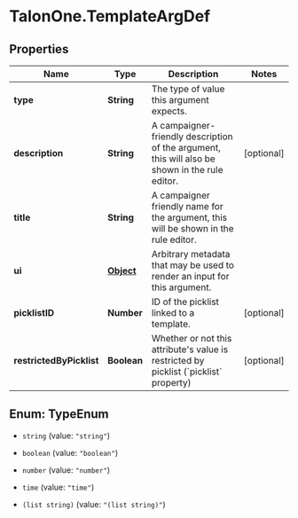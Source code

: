 # TalonOne.TemplateArgDef

## Properties

Name | Type | Description | Notes
------------ | ------------- | ------------- | -------------
**type** | **String** | The type of value this argument expects. | 
**description** | **String** | A campaigner-friendly description of the argument, this will also be shown in the rule editor. | [optional] 
**title** | **String** | A campaigner friendly name for the argument, this will be shown in the rule editor. | 
**ui** | [**Object**](.md) | Arbitrary metadata that may be used to render an input for this argument. | 
**picklistID** | **Number** | ID of the picklist linked to a template. | [optional] 
**restrictedByPicklist** | **Boolean** | Whether or not this attribute&#39;s value is restricted by picklist (&#x60;picklist&#x60; property) | [optional] 



## Enum: TypeEnum


* `string` (value: `"string"`)

* `boolean` (value: `"boolean"`)

* `number` (value: `"number"`)

* `time` (value: `"time"`)

* `(list string)` (value: `"(list string)"`)




